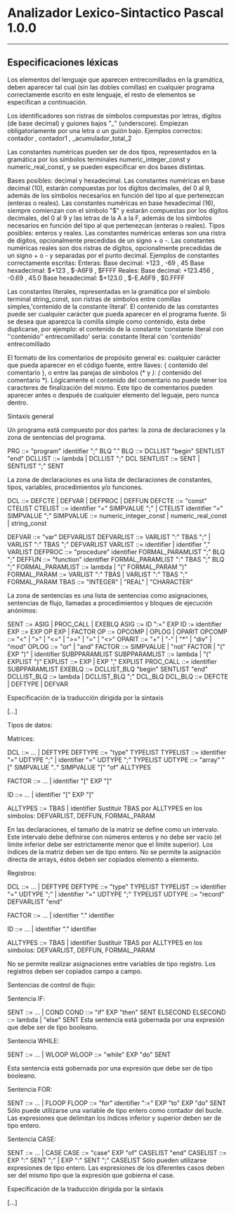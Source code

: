 # Analizador Lexico-Sintactico Pascal 1.0.0
-------------------------------------------

Especificaciones léxicas  
------------------------

Los elementos del lenguaje que aparecen entrecomillados en la gramática, deben aparecer tal cual (sin las dobles comillas) en cualquier programa correctamente escrito en este lenguaje, el resto de elementos se especifican a continuación.

Los identificadores son ristras de símbolos compuestas por letras, dígitos (de base decimal) y guiones bajos "_" (underscore). Empiezan obligatoriamente por una letra o un guión bajo. Ejemplos correctos: contador , contador1 , _acumulador_total_2

Las constantes numéricas pueden ser de dos tipos, representados en la gramática por los símbolos terminales numeric_integer_const y numeric_real_const, y se pueden especificar en dos bases distintas.

   Bases posibles: decimal y hexadecimal.
      Las constantes numéricas en base decimal (10), estarán compuestas por los dígitos decimales, del 0 al 9, además de los símbolos       necesarios en función del tipo al que pertenezcan (enteras o reales).
      Las constantes numéricas en base hexadecimal (16), siempre comienzan con el símbolo "$" y estarán compuestas por los dígitos          decimales, del 0 al 9 y las letras de la A a la F, además de los símbolos necesarios en función del tipo al que pertenezcan           (enteras o reales).
   Tipos posibles: enteros y reales.
      Las constantes numéricas enteras son una ristra de dígitos, opcionalmente precedidas de un signo + o -.
      Las constantes numéricas reales son dos ristras de dígitos, opcionalmente precedidas de un signo + o - y separadas por el punto       decimal.
   Ejemplos de constantes correctamente escritas:
      Enteras:
         Base decimal: +123 , -69 , 45
         Base hexadecimal: $+123 , $-A6F9 , $FFFF
      Reales:
         Base decimal: +123.456 , -0.69 , 45.0
         Base hexadecimal: $+123.0 , $-E.A6F9 , $0.FFFF
         
Las constantes literales, representadas en la gramática por el símbolo terminal string_const, son ristras de símbolos entre comillas simples,'contenido de la constante literal'. El contenido de las constantes puede ser cualquier carácter que pueda aparecer en el programa fuente. Si se desea que aparezca la comilla simple como contenido, ésta debe duplicarse, por ejemplo: el contenido de la constante 'constante literal con ''contenido'' entrecomillado' sería: constante literal con 'contenido' entrecomillado

El formato de los comentarios de propósito general es: cualquier carácter que pueda aparecer en el código fuente, entre llaves: { contenido del comentario }, o entre las parejas de símbolos (* y *): (* contenido del comentario *). Lógicamente el contenido del comentario no puede tener los caracteres de finalización del mismo. Este tipo de comentarios pueden aparecer antes o después de cualquier elemento del leguaje, pero nunca dentro.

Sintaxis general

Un programa está compuesto por dos partes: la zona de declaraciones y la zona de sentencias del programa.

   PRG ::= "program" identifier  ";" BLQ "."
   BLQ ::= DCLLIST "begin" SENTLIST "end"
   DCLLIST ::= lambda | DCLLIST ";" DCL
   SENTLIST ::= SENT | SENTLIST ";" SENT   
   
La zona de declaraciones es una lista de declaraciones de constantes, tipos, variables, procedimientos y/o funciones.

   DCL ::= DEFCTE | DEFVAR | DEFPROC | DEFFUN
   DEFCTE ::= "const" CTELIST
   CTELIST ::= identifier "=" SIMPVALUE ";"
             | CTELIST identifier "=" SIMPVALUE ";"
   SIMPVALUE ::= numeric_integer_const | numeric_real_const | string_const

   DEFVAR ::= "var" DEFVARLIST 
   DEFVARLIST ::= VARLIST ":" TBAS ";"
                | VARLIST ":" TBAS ";" DEFVARLIST
   VARLIST ::= identifier | identifier "," VARLIST
   DEFPROC ::=  "procedure" identifier FORMAL_PARAMLIST ";" BLQ ";" 
   DEFFUN ::=  "function" identifier FORMAL_PARAMLIST ":" TBAS ";" BLQ ";" 
   FORMAL_PARAMLIST ::= lambda | "(" FORMAL_PARAM ")" 
   FORMAL_PARAM ::= VARLIST ":" TBAS 
                  | VARLIST ":" TBAS ";" FORMAL_PARAM
   TBAS ::= "INTEGER" | "REAL" | "CHARACTER"
   
La zona de sentencias es una lista de sentencias como asignaciones, sentencias de flujo, llamadas a procedimientos y bloques de ejecución anónimos:

   SENT ::= ASIG | PROC_CALL | EXEBLQ
   ASIG ::= ID ":=" EXP 
   ID := identifier
   EXP ::= EXP OP EXP | FACTOR 
   OP ::= OPCOMP | OPLOG | OPARIT 
   OPCOMP ::= "<" | ">" | "<=" | ">=" | "=" | "<>"
   OPARIT ::= "+" | "-" | "*" | "div" | "mod"
   OPLOG ::= "or" | "and"
   FACTOR ::= SIMPVALUE | "not" FACTOR 
            | "(" EXP ")" | identifier SUBPPARAMLIST
   SUBPPARAMLIST ::= lambda | "(" EXPLIST ")"
   EXPLIST ::= EXP | EXP "," EXPLIST
   PROC_CALL ::= identifier SUBPPARAMLIST
   EXEBLQ ::= DCLLIST_BLQ "begin" SENTLIST "end" 
   DCLLIST_BLQ ::= lambda | DCLLIST_BLQ ";" DCL_BLQ
   DCL_BLQ ::= DEFCTE | DEFTYPE | DEFVAR
   
Especificación de la traducción dirigida por la sintaxis

   [...]

Tipos de datos:

Matrices:

   DCL ::= ... | DEFTYPE
   DEFTYPE ::= "type" TYPELIST 
   TYPELIST ::= identifier "=" UDTYPE ";"
              | identifier "=" UDTYPE ";" TYPELIST
   UDTYPE ::= "array" "[" SIMPVALUE ".." SIMPVALUE "]" "of" ALLTYPES
   
   FACTOR ::= ... | identifier "[" EXP "]"
   
   ID ::= ... | identifier "[" EXP "]"

   ALLTYPES ::= TBAS | identifier
   Sustituir TBAS por ALLTYPES en los símbolos: DEFVARLIST, DEFFUN, FORMAL_PARAM
   
En las declaraciones, el tamaño de la matriz se define como un intervalo. Este intervalo debe definirse con números enteros y no debe ser vacío (el límite inferior debe ser estrictamente menor que el límite superior). Los índices de la matriz deben ser de tipo entero. No se permite la asignación directa de arrays, éstos deben ser copiados elemento a elemento.

Registros:

   DCL ::= ... | DEFTYPE
   DEFTYPE ::= "type" TYPELIST 
   TYPELIST ::= identifier "=" UDTYPE ";"
              | identifier "=" UDTYPE ";" TYPELIST
   UDTYPE ::= "record" DEFVARLIST "end"
   
   FACTOR ::= ... | identifier "." identifier

   ID ::= ... | identifier "." identifier

   ALLTYPES ::= TBAS | identifier
   Sustituir TBAS por ALLTYPES en los símbolos: DEFVARLIST, DEFFUN, FORMAL_PARAM
   
No se permite realizar asignaciones entre variables de tipo registro. Los registros deben ser copiados campo a campo.

Sentencias de control de flujo:

Sentencia IF:

   SENT ::= ... | COND
   COND ::= "if" EXP "then" SENT ELSECOND
   ELSECOND ::= lambda | "else" SENT
Esta sentencia está gobernada por una expresión que debe ser de tipo booleano.

Sentencia WHILE:

   SENT ::= ... | WLOOP
   WLOOP ::= "while" EXP "do" SENT 

Esta sentencia está gobernada por una expresión que debe ser de tipo booleano.

Sentencia FOR:

   SENT ::= ... | FLOOP
   FLOOP ::= "for" identifier ":=" EXP "to" EXP "do" SENT 
Sólo puede utilizarse una variable de tipo entero como contador del bucle. Las expresiones que delimitan los índices inferior y superior deben ser de tipo entero.

Sentencia CASE:

   SENT ::= ... | CASE
   CASE ::= "case" EXP "of" CASELIST "end"
   CASELIST ::= EXP ":" SENT ";" | EXP ":" SENT ";" CASELIST
Sólo pueden utilizarse expresiones de tipo entero. Las expresiones de los diferentes casos deben ser del mismo tipo que la expresión que gobierna el case.

Especificación de la traducción dirigida por la sintaxis

   [...]
